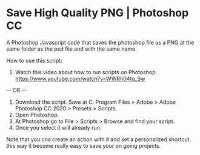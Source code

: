 # Save High Quality PNG | Photoshop CC

A Photoshop Javascript code that saves the photoshop file as a PNG at the same folder as the psd file and with the same name. 

How to use this script:

1. Watch this video about how to run scripts on Photoshop: https://www.youtube.com/watch?v=WWRh04tq_Sw

-- OR --

1. Download the script. Save at C: Program Files > Adobe > Adobe Photoshop CC 2020 > Presets > Scripts. 
2. Open Photoshop. 
3. At Photoshop go to File > Scripts > Browse and find your script. 
4. Once you select it will already run. 

Note that you cna create an action with it and set a personalized shortcut, this way it become really easy to save your on going projects.
